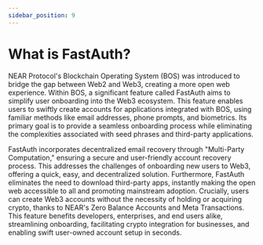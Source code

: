 ```yaml
---
sidebar_position: 9
---
```


# What is FastAuth?

NEAR Protocol's Blockchain Operating System (BOS) was introduced to bridge the gap between Web2 and Web3, creating a more open web experience. Within BOS, a significant feature called FastAuth aims to simplify user onboarding into the Web3 ecosystem. This feature enables users to swiftly create accounts for applications integrated with BOS, using familiar methods like email addresses, phone prompts, and biometrics. Its primary goal is to provide a seamless onboarding process while eliminating the complexities associated with seed phrases and third-party applications.

FastAuth incorporates decentralized email recovery through "Multi-Party Computation," ensuring a secure and user-friendly account recovery process. This addresses the challenges of onboarding new users to Web3, offering a quick, easy, and decentralized solution. Furthermore, FastAuth eliminates the need to download third-party apps, instantly making the open web accessible to all and promoting mainstream adoption. Crucially, users can create Web3 accounts without the necessity of holding or acquiring crypto, thanks to NEAR's Zero Balance Accounts and Meta Transactions. This feature benefits developers, enterprises, and end users alike, streamlining onboarding, facilitating crypto integration for businesses, and enabling swift user-owned account setup in seconds.
